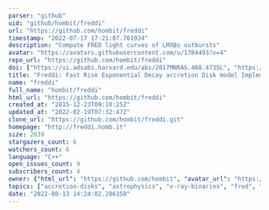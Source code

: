 ```yaml
---
parser: "github"
uid: "github/hombit/freddi"
url: "https://github.com/hombit/freddi"
timestamp: "2022-07-17 17:21:07.761934"
description: "Compute FRED light curves of LMXBs outbursts"
avatar: "https://avatars.githubusercontent.com/u/1784493?v=4"
repo_url: "https://github.com/hombit/freddi"
doi: ["https://ui.adsabs.harvard.edu/abs/2017MNRAS.468.4735L", "https://ui.adsabs.harvard.edu/abs/2016ascl.soft10014M/abstract"]
title: "Freddi: Fast Rise Exponential Decay accretion Disk model Implementation"
name: "freddi"
full_name: "hombit/freddi"
html_url: "https://github.com/hombit/freddi"
created_at: "2015-12-23T09:10:25Z"
updated_at: "2022-02-19T07:32:47Z"
clone_url: "https://github.com/hombit/freddi.git"
homepage: "http://freddi.homb.it"
size: 2039
stargazers_count: 6
watchers_count: 6
language: "C++"
open_issues_count: 9
subscribers_count: 4
owner: {"html_url": "https://github.com/hombit", "avatar_url": "https://avatars.githubusercontent.com/u/1784493?v=4", "login": "hombit", "type": "User"}
topics: ["accretion-disks", "astrophysics", "x-ray-binaries", "fred", "science", "lmxb"]
date: "2022-08-13 14:24:02.286358"
---
```

